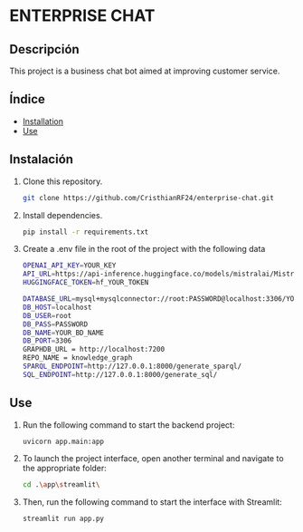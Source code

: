 # ENTERPRISE CHAT

## Descripción
This project is a business chat bot aimed at improving customer service.
## Índice
- [Installation](#installation)
- [Use](#use)
## Instalación
1. Clone this repository.
   ```bash
   git clone https://github.com/CristhianRF24/enterprise-chat.git
   ```
2. Install dependencies.
   ```bash
   pip install -r requirements.txt
   ```
3. Create a .env file in the root of the project with the following data
    ```bash
    OPENAI_API_KEY=YOUR_KEY
    API_URL=https://api-inference.huggingface.co/models/mistralai/Mistral-7B-Instruct-v0.3/v1/chat/completions
    HUGGINGFACE_TOKEN=hf_YOUR_TOKEN

    DATABASE_URL=mysql+mysqlconnector://root:PASSWORD@localhost:3306/YOUR_BD_NAME
    DB_HOST=localhost
    DB_USER=root
    DB_PASS=PASSWORD
    DB_NAME=YOUR_BD_NAME
    DB_PORT=3306
    GRAPHDB_URL = http://localhost:7200
    REPO_NAME = knowledge_graph
    SPARQL_ENDPOINT=http://127.0.0.1:8000/generate_sparql/
    SQL_ENDPOINT=http://127.0.0.1:8000/generate_sql/
    ```

## Use
1. Run the following command to start the backend project:
   ```bash
   uvicorn app.main:app
   ```
2. To launch the project interface, open another terminal and navigate to the appropriate folder:
   ```bash
   cd .\app\streamlit\
   ```
3. Then, run the following command to start the interface with Streamlit:
   ```bash
   streamlit run app.py  
   ```
